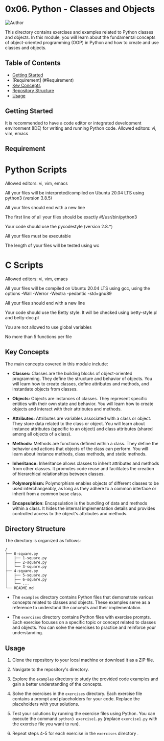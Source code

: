 # 0x06. Python - Classes and Objects

![Author](https://img.shields.io/badge/Author-AzukaUteh-blue.svg)


This directory contains exercises and examples related to Python classes and objects. In this module, you will learn about the fundamental concepts of object-oriented programming (OOP) in Python and how to create and use classes and objects.

## Table of Contents
- [Getting Started](#getting-started)
- [Requirement] (#Requirement)
- [Key Concepts](#key-concepts)
- [Repository Structure](#repository-structure)
- [Usage](#usage)


## Getting Started

It is recommended to have a code editor or integrated development environment (IDE) for writing and running Python code. Allowed editors: vi, vim, emacs

## Requirement

# Python Scripts

Allowed editors: vi, vim, emacs

All your files will be interpreted/compiled on Ubuntu 20.04 LTS using python3 (version 3.8.5)

All your files should end with a new line

The first line of all your files should be exactly #!/usr/bin/python3

Your code should use the pycodestyle (version 2.8.*)

All your files must be executable

The length of your files will be tested using wc

# C Scripts

Allowed editors: vi, vim, emacs

All your files will be compiled on Ubuntu 20.04 LTS using gcc, using the options -Wall -Werror -Wextra -pedantic -std=gnu89

All your files should end with a new line

Your code should use the Betty style. It will be checked using betty-style.pl and betty-doc.pl

You are not allowed to use global variables

No more than 5 functions per file

## Key Concepts

The main concepts covered in this module include:

- **Classes:** Classes are the building blocks of object-oriented programming. They define the structure and behavior of objects. You will learn how to create classes, define attributes and methods, and instantiate objects from classes.

- **Objects:** Objects are instances of classes. They represent specific entities with their own state and behavior. You will learn how to create objects and interact with their attributes and methods.

- **Attributes:** Attributes are variables associated with a class or object. They store data related to the class or object. You will learn about instance attributes (specific to an object) and class attributes (shared among all objects of a class).

- **Methods:** Methods are functions defined within a class. They define the behavior and actions that objects of the class can perform. You will learn about instance methods, class methods, and static methods.

- **Inheritance:** Inheritance allows classes to inherit attributes and methods from other classes. It promotes code reuse and facilitates the creation of hierarchical relationships between classes.

- **Polymorphism:** Polymorphism enables objects of different classes to be used interchangeably, as long as they adhere to a common interface or inherit from a common base class.

- **Encapsulation:** Encapsulation is the bundling of data and methods within a class. It hides the internal implementation details and provides controlled access to the object's attributes and methods.

## Directory Structure

The directory is organized as follows:

```
/
├── 0-square.py
│   ├── 1-square.py
│   ├── 2-square.py
│   └── 3-square.py
├── 4-square.py
│   ├── 5-square.py
│   ├── 6-square.py
│   └── ...
└── README.md
```

- The `examples` directory contains Python files that demonstrate various concepts related to classes and objects. These examples serve as a reference to understand the concepts and their implementation.

- The `exercises` directory contains Python files with exercise prompts. Each exercise focuses on a specific topic or concept related to classes and objects. You can solve the exercises to practice and reinforce your understanding.

## Usage

1. Clone the repository to your local machine or download it as a ZIP file.

2. Navigate to the repository's directory.

3. Explore the `examples` directory to study the provided code examples and gain a better understanding of the concepts.

4. Solve the exercises in the `exercises` directory. Each exercise file contains a prompt and placeholders for your code. Replace the placeholders with your solutions.

5. Test your solutions by running the exercise files using Python. You can execute the command `python3 exercise1.py` (replace `exercise1.py` with the exercise file you want to run).

6. Repeat steps 4-5 for each exercise in the `exercises` directory .
